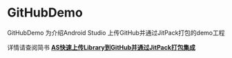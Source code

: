 # GitHubDemo
GitHubDemo 为介绍Android Studio 上传GitHub并通过JitPack打包的demo工程

详情请查阅简书 **[AS快速上传Library到GitHub并通过JitPack打包集成](http://www.jianshu.com/p/b04ef4029b90)**
